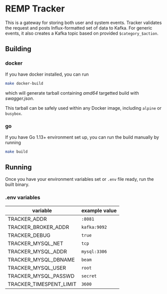 # REMP Tracker

This is a gateway for storing both user and system events. Tracker validates the request and posts Influx-formatted
set of data to Kafka. For generic events, it also creates a Kafka topic based on provided `$category_$action`.

## Building

### docker

If you have docker installed, you can run

```bash
make docker-build
``` 

which will generate tarball containing *amd64* targetted
build with *swagger.json*.

This tarball can be safely used within any Docker image, including `alpine` or `busybox`.

### go

If you have Go 1.13+ environment set up, you can run the build manually by running

```bash
make build
```

## Running

Once you have your environment variables set or `.env` file ready, run the built binary.

### .env variables

variable|example value
--- | ---
TRACKER_ADDR|`:8081`
TRACKER_BROKER_ADDR|`kafka:9092`
TRACKER_DEBUG|`true`
TRACKER_MYSQL_NET|`tcp`
TRACKER_MYSQL_ADDR|`mysql:3306`
TRACKER_MYSQL_DBNAME|`beam`
TRACKER_MYSQL_USER|`root`
TRACKER_MYSQL_PASSWD|`secret`
TRACKER_TIMESPENT_LIMIT|`3600`
